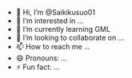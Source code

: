 - 👋 Hi, I’m @Saikikusuo01
- 👀 I’m interested in ...
- 🌱 I’m currently learning GML 
- 💞️ I’m looking to collaborate on ...
- 📫 How to reach me ...
- 😄 Pronouns: ...
- ⚡ Fun fact: ...

<!---
Saikikusuo01/Saikikusuo01 is a ✨ special ✨ repository because its `README.md` (this file) appears on your GitHub profile.
You can click the Preview link to take a look at your changes.
--->
